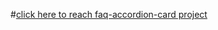 #[click here to reach faq-accordion-card project](https://musatirgithub.github.io/faq-accordion-card/)
